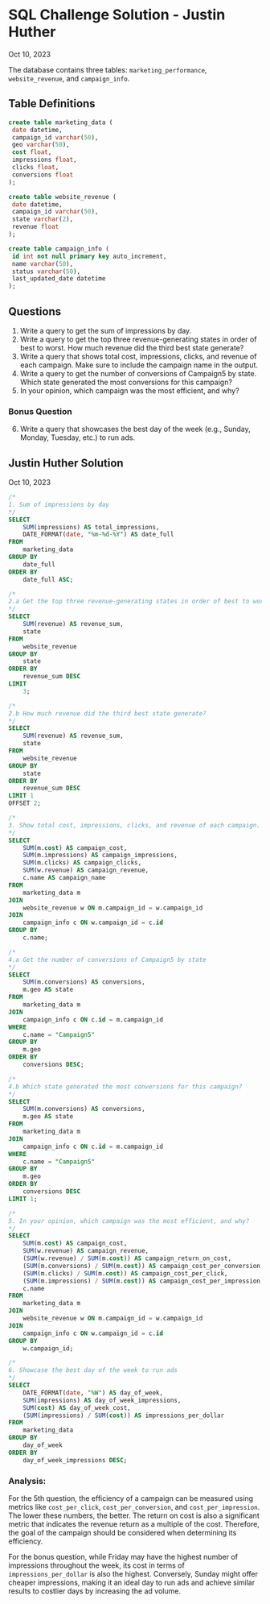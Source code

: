 # SQL Challenge Solution - Justin Huther
Oct 10, 2023

The database contains three tables: `marketing_performance`, `website_revenue`, and `campaign_info`. 

## Table Definitions

```sql
create table marketing_data (
 date datetime,
 campaign_id varchar(50),
 geo varchar(50),
 cost float,
 impressions float,
 clicks float,
 conversions float
);

create table website_revenue (
 date datetime,
 campaign_id varchar(50),
 state varchar(2),
 revenue float
);

create table campaign_info (
 id int not null primary key auto_increment,
 name varchar(50),
 status varchar(50),
 last_updated_date datetime
);
```
## Questions

1. Write a query to get the sum of impressions by day.
2. Write a query to get the top three revenue-generating states in order of best to worst. How much revenue did the third best state generate?
3. Write a query that shows total cost, impressions, clicks, and revenue of each campaign. Make sure to include the campaign name in the output.
4. Write a query to get the number of conversions of Campaign5 by state. Which state generated the most conversions for this campaign?
5. In your opinion, which campaign was the most efficient, and why?

### Bonus Question
6. Write a query that showcases the best day of the week (e.g., Sunday, Monday, Tuesday, etc.) to run ads.

## Justin Huther Solution
Oct 10, 2023
```sql
/* 
1. Sum of impressions by day 
*/
SELECT 
    SUM(impressions) AS total_impressions,
    DATE_FORMAT(date, "%m-%d-%Y") AS date_full 
FROM 
    marketing_data 
GROUP BY 
    date_full 
ORDER BY 
    date_full ASC;

/* 
2.a Get the top three revenue-generating states in order of best to worst 
*/
SELECT 
    SUM(revenue) AS revenue_sum, 
    state 
FROM 
    website_revenue 
GROUP BY 
    state 
ORDER BY 
    revenue_sum DESC 
LIMIT 
    3;

/* 
2.b How much revenue did the third best state generate? 
*/
SELECT 
    SUM(revenue) AS revenue_sum, 
    state 
FROM 
    website_revenue 
GROUP BY 
    state 
ORDER BY 
    revenue_sum DESC 
LIMIT 1 
OFFSET 2;

/* 
3. Show total cost, impressions, clicks, and revenue of each campaign. Include campaign name in the output. 
*/
SELECT 
    SUM(m.cost) AS campaign_cost, 
    SUM(m.impressions) AS campaign_impressions, 
    SUM(m.clicks) AS campaign_clicks, 
    SUM(w.revenue) AS campaign_revenue, 
    c.name AS campaign_name 
FROM 
    marketing_data m 
JOIN 
    website_revenue w ON m.campaign_id = w.campaign_id 
JOIN 
    campaign_info c ON w.campaign_id = c.id 
GROUP BY 
    c.name;

/* 
4.a Get the number of conversions of Campaign5 by state 
*/
SELECT 
    SUM(m.conversions) AS conversions, 
    m.geo AS state 
FROM 
    marketing_data m 
JOIN 
    campaign_info c ON c.id = m.campaign_id 
WHERE 
    c.name = "Campaign5" 
GROUP BY 
    m.geo 
ORDER BY 
    conversions DESC;

/* 
4.b Which state generated the most conversions for this campaign? 
*/
SELECT 
    SUM(m.conversions) AS conversions, 
    m.geo AS state 
FROM 
    marketing_data m 
JOIN 
    campaign_info c ON c.id = m.campaign_id 
WHERE 
    c.name = "Campaign5" 
GROUP BY 
    m.geo 
ORDER BY 
    conversions DESC 
LIMIT 1;

/* 
5. In your opinion, which campaign was the most efficient, and why? 
*/
SELECT 
    SUM(m.cost) AS campaign_cost, 
    SUM(w.revenue) AS campaign_revenue, 
    (SUM(w.revenue) / SUM(m.cost)) AS campaign_return_on_cost, 
    (SUM(m.conversions) / SUM(m.cost)) AS campaign_cost_per_conversion, 
    (SUM(m.clicks) / SUM(m.cost)) AS campaign_cost_per_click, 
    (SUM(m.impressions) / SUM(m.cost)) AS campaign_cost_per_impression, 
    c.name 
FROM 
    marketing_data m 
JOIN 
    website_revenue w ON m.campaign_id = w.campaign_id 
JOIN 
    campaign_info c ON w.campaign_id = c.id 
GROUP BY 
    w.campaign_id;

/* 
6. Showcase the best day of the week to run ads 
*/
SELECT 
    DATE_FORMAT(date, "%W") AS day_of_week, 
    SUM(impressions) AS day_of_week_impressions, 
    SUM(cost) AS day_of_week_cost, 
    (SUM(impressions) / SUM(cost)) AS impressions_per_dollar 
FROM 
    marketing_data 
GROUP BY 
    day_of_week 
ORDER BY 
    day_of_week_impressions DESC;
```

### Analysis:

For the 5th question, the efficiency of a campaign can be measured using metrics like `cost_per_click`, `cost_per_conversion`, and `cost_per_impression`. The lower these numbers, the better. The return on cost is also a significant metric that indicates the revenue return as a multiple of the cost. Therefore, the goal of the campaign should be considered when determining its efficiency.

For the bonus question, while Friday may have the highest number of impressions throughout the week, its cost in terms of `impressions_per_dollar` is also the highest. Conversely, Sunday might offer cheaper impressions, making it an ideal day to run ads and achieve similar results to costlier days by increasing the ad volume.


